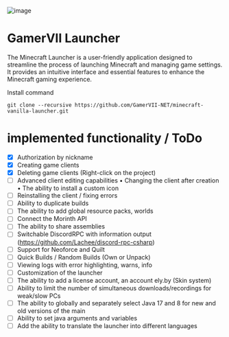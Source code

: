 
![image](https://github.com/GamerVII-NET/minecraft-vanilla-launcher/assets/111225722/36740818-6ba3-4dbc-a431-ba3c9a041409)


GamerVII Launcher
=======
The Minecraft Launcher is a user-friendly application designed to streamline the process of launching Minecraft and managing game settings. It provides an intuitive interface and essential features to enhance the Minecraft gaming experience.

Install command
```
git clone --recursive https://github.com/GamerVII-NET/minecraft-vanilla-launcher.git
```

# implemented functionality / ToDo
- [x] Authorization by nickname
- [x] Creating game clients
- [x] Deleting game clients (Right-click on the project)
- [ ] Advanced client editing capabilities
• Changing the client after creation
• The ability to install a custom icon
- [ ] Reinstalling the client / fixing errors
- [ ] Ability to duplicate builds
- [ ] The ability to add global resource packs, worlds
- [ ] Connect the Morinth API
- [ ] The ability to share assemblies
- [ ] Switchable DiscordRPC with information output (https://github.com/Lachee/discord-rpc-csharp)
- [ ] Support for Neoforce and Quilt
- [ ] Quick Builds / Random Builds (Own or Unpack)
- [ ] Viewing logs with error highlighting, warns, info
- [ ] Customization of the launcher
- [ ] The ability to add a license account, an account ely.by (Skin system)
- [ ] Ability to limit the number of simultaneous downloads/recordings for weak/slow PCs
- [ ] The ability to globally and separately select Java 17 and 8 for new and old versions of the main
- [ ] Ability to set java arguments and variables
- [ ] Add the ability to translate the launcher into different languages
